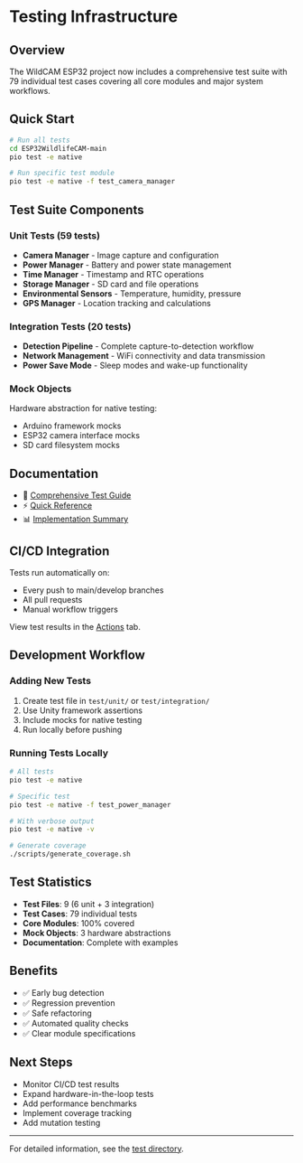 # Testing Infrastructure

## Overview
The WildCAM ESP32 project now includes a comprehensive test suite with 79 individual test cases covering all core modules and major system workflows.

## Quick Start
```bash
# Run all tests
cd ESP32WildlifeCAM-main
pio test -e native

# Run specific test module
pio test -e native -f test_camera_manager
```

## Test Suite Components

### Unit Tests (59 tests)
- **Camera Manager** - Image capture and configuration
- **Power Manager** - Battery and power state management  
- **Time Manager** - Timestamp and RTC operations
- **Storage Manager** - SD card and file operations
- **Environmental Sensors** - Temperature, humidity, pressure
- **GPS Manager** - Location tracking and calculations

### Integration Tests (20 tests)
- **Detection Pipeline** - Complete capture-to-detection workflow
- **Network Management** - WiFi connectivity and data transmission
- **Power Save Mode** - Sleep modes and wake-up functionality

### Mock Objects
Hardware abstraction for native testing:
- Arduino framework mocks
- ESP32 camera interface mocks
- SD card filesystem mocks

## Documentation
- 📖 [Comprehensive Test Guide](test/README.md)
- ⚡ [Quick Reference](test/QUICK_REFERENCE.md)
- 📊 [Implementation Summary](test/TEST_IMPLEMENTATION_SUMMARY.md)

## CI/CD Integration
Tests run automatically on:
- Every push to main/develop branches
- All pull requests
- Manual workflow triggers

View test results in the [Actions](../../actions) tab.

## Development Workflow

### Adding New Tests
1. Create test file in `test/unit/` or `test/integration/`
2. Use Unity framework assertions
3. Include mocks for native testing
4. Run locally before pushing

### Running Tests Locally
```bash
# All tests
pio test -e native

# Specific test
pio test -e native -f test_power_manager

# With verbose output
pio test -e native -v

# Generate coverage
./scripts/generate_coverage.sh
```

## Test Statistics
- **Test Files**: 9 (6 unit + 3 integration)
- **Test Cases**: 79 individual tests
- **Core Modules**: 100% covered
- **Mock Objects**: 3 hardware abstractions
- **Documentation**: Complete with examples

## Benefits
- ✅ Early bug detection
- ✅ Regression prevention
- ✅ Safe refactoring
- ✅ Automated quality checks
- ✅ Clear module specifications

## Next Steps
- Monitor CI/CD test results
- Expand hardware-in-the-loop tests
- Add performance benchmarks
- Implement coverage tracking
- Add mutation testing

---
For detailed information, see the [test directory](test/).
